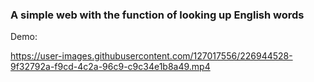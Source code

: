 ### A simple web with the function of looking up English words

Demo:


https://user-images.githubusercontent.com/127017556/226944528-9f32792a-f9cd-4c2a-96c9-c9c34e1b8a49.mp4


